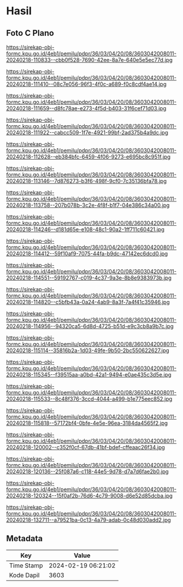 # Hasil

## Foto C Plano

https://sirekap-obj-formc.kpu.go.id/4eb1/pemilu/pdpr/36/03/04/20/08/3603042008011-20240218-110833--cbb0f528-7690-42ee-8a7e-640e5e5ec77d.jpg

https://sirekap-obj-formc.kpu.go.id/4eb1/pemilu/pdpr/36/03/04/20/08/3603042008011-20240218-111410--08c7e056-96f3-4f0c-a689-f0c8cdf4ae14.jpg

https://sirekap-obj-formc.kpu.go.id/4eb1/pemilu/pdpr/36/03/04/20/08/3603042008011-20240218-111659--d8fc78ae-e273-4f5d-b403-31f6cef71d03.jpg

https://sirekap-obj-formc.kpu.go.id/4eb1/pemilu/pdpr/36/03/04/20/08/3603042008011-20240218-111922--cabcc509-1f7e-4921-99bf-2ad375b4a9dc.jpg

https://sirekap-obj-formc.kpu.go.id/4eb1/pemilu/pdpr/36/03/04/20/08/3603042008011-20240218-112628--eb384bfc-6459-4f06-9273-e695bc8c951f.jpg

https://sirekap-obj-formc.kpu.go.id/4eb1/pemilu/pdpr/36/03/04/20/08/3603042008011-20240218-113146--7d876273-b3f6-498f-9cf0-7c35136bfa78.jpg

https://sirekap-obj-formc.kpu.go.id/4eb1/pemilu/pdpr/36/03/04/20/08/3603042008011-20240218-113758--207b078b-3c2e-4f8f-b1f7-04e386c34a00.jpg

https://sirekap-obj-formc.kpu.go.id/4eb1/pemilu/pdpr/36/03/04/20/08/3603042008011-20240218-114246--d181d65e-e108-48c1-90a2-1ff711c60421.jpg

https://sirekap-obj-formc.kpu.go.id/4eb1/pemilu/pdpr/36/03/04/20/08/3603042008011-20240218-114412--59f10af9-7075-44fa-b9dc-47142ec6dcd0.jpg

https://sirekap-obj-formc.kpu.go.id/4eb1/pemilu/pdpr/36/03/04/20/08/3603042008011-20240218-114551--59192767-c019-4c37-9a3e-8b8e9383973b.jpg

https://sirekap-obj-formc.kpu.go.id/4eb1/pemilu/pdpr/36/03/04/20/08/3603042008011-20240218-114820--c5bfb43a-0a24-4ab9-8a3f-7a4f41c35946.jpg

https://sirekap-obj-formc.kpu.go.id/4eb1/pemilu/pdpr/36/03/04/20/08/3603042008011-20240218-114956--94320ca5-6d8d-4725-b51d-e9c3cb8a9b7c.jpg

https://sirekap-obj-formc.kpu.go.id/4eb1/pemilu/pdpr/36/03/04/20/08/3603042008011-20240218-115114--35816b2a-1d03-49fe-9b50-2bc550622627.jpg

https://sirekap-obj-formc.kpu.go.id/4eb1/pemilu/pdpr/36/03/04/20/08/3603042008011-20240218-115345--f39515aa-a0bd-42a1-9494-e0ae435c3d5e.jpg

https://sirekap-obj-formc.kpu.go.id/4eb1/pemilu/pdpr/36/03/04/20/08/3603042008011-20240218-115533--8c48f376-3ccd-4044-a499-b1e775eec852.jpg

https://sirekap-obj-formc.kpu.go.id/4eb1/pemilu/pdpr/36/03/04/20/08/3603042008011-20240218-115818--57172bf4-0bfe-4e5e-96ea-3184da4565f2.jpg

https://sirekap-obj-formc.kpu.go.id/4eb1/pemilu/pdpr/36/03/04/20/08/3603042008011-20240218-120002--c352f0cf-67db-41bf-bdef-cffeaac26f34.jpg

https://sirekap-obj-formc.kpu.go.id/4eb1/pemilu/pdpr/36/03/04/20/08/3603042008011-20240218-120136--25f087a6-c118-44e5-9d78-d7a7d6fae2b0.jpg

https://sirekap-obj-formc.kpu.go.id/4eb1/pemilu/pdpr/36/03/04/20/08/3603042008011-20240218-120324--15f0af2b-76d6-4c79-9008-d6e52d85dcba.jpg

https://sirekap-obj-formc.kpu.go.id/4eb1/pemilu/pdpr/36/03/04/20/08/3603042008011-20240218-132711--a79521ba-0c13-4a79-adab-0c48d030add2.jpg


## Metadata

| Key        | Value               |
| ---------- | ------------------- |
| Time Stamp | 2024-02-19 06:21:02 |
| Kode Dapil | 3603                |



